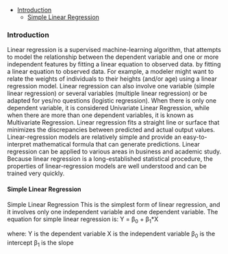 - [Introduction](#introduction)
  - [Simple Linear Regression](#simple-linear-regression)


### Introduction
Linear regression is a supervised machine-learning algorithm, that attempts to model the relationship between the dependent variable and one or more independent features by fitting a linear equation to observed data. by fitting a linear equation to observed data. For example, a modeler might want to relate the weights of individuals to their heights (and/or age) using a linear regression model.
Linear regression can also involve one variable (simple linear regression) or several variables (multiple linear regression) or be adapted for yes/no questions (logistic regression). When there is only one dependent variable, it is considered Univariate Linear Regression, while when there are more than one dependent variables, it is known as Multivariate Regression.
Linear regression fits a straight line or surface that minimizes the discrepancies between predicted and actual output values. 
Linear-regression models are relatively simple and provide an easy-to-interpret mathematical formula that can generate predictions. Linear regression can be applied to various areas in business and academic study. Because linear regression is a long-established statistical procedure, the properties of linear-regression models are well understood and can be trained very quickly.

#### Simple Linear Regression
Simple Linear Regression
This is the simplest form of linear regression, and it involves only one independent variable and one dependent variable. The equation for simple linear regression is:
Y = β<sub>0</sub> + β<sub>1</sub>*X

where:
Y is the dependent variable
X is the independent variable
β<sub>0</sub> is the intercept
β<sub>1</sub> is the slope